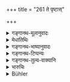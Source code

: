 +++
title = "261 ते पृष्टास्"

+++

<details><summary>गङ्गानथ-मूलानुवादः</summary>

As they, on being questioned in fairness, declare the marks of boundary-lines between two villages, even so shall the king fix it.—(261)
</details>

<details><summary>मेधातिथिः</summary>

**ते धर्मेण पृष्टा** इति योजना । सीमाश् च ताः संधयश् च **सीमासंधयः** । ग्रामद्वयसंयोगः **संधिः** । स च **सीमैव** । **लक्षणम्** ज्ञापकम् ॥ ८.२६१ ॥
</details>

<details><summary>गङ्गानथ-भाष्यानुवादः</summary>

Construe ‘*dharmeṇa*,’ ‘*in fairness*’ with ‘*pṛṣṭāḥ*,’ ‘*questioned*.’

‘*Sīmāsandhi*’ is to be construed as an appositional compound—that ‘*sandhi*,’ ‘line,’ which is the ‘*sīmā*,’ ‘boundary.’—The ‘line’ representing the point where two villages meet, and this being what is meant by ‘boundary.’

‘*Mark*’—indicative.—(261)
</details>

<details><summary>गङ्गानथ-टिप्पन्यः</summary>

This verse is quoted in *Vivādaratnākara* (p. 210);—and in
*Kṛtyakalpataru* (111b).
</details>

<details><summary>गङ्गानथ-तुल्य-वाक्यानि</summary>

**(verses 8.253-264)**

See Comparative notes for [Verse
8.253].
</details>

<details><summary>भारुचिः</summary>

उपसंहारार्थः श्लोकः ॥ ८.२६० ॥
</details>

<details><summary>Bühler</summary>

261	As they, being examined, declare the marks for the meeting of the boundaries (to be), even so the king shall justly cause them to be fixed between the two villages.
</details>
